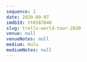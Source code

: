 ```yaml
---
sequence: 1
date: 2020-09-07
imdbId: tt6587640
slug: trolls-world-tour-2020
venue: null
venueNotes: null
medium: Hulu
mediumNotes: null
---
```


